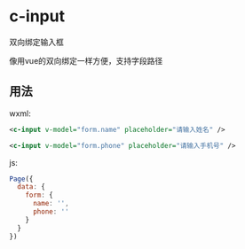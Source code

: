 # c-input
双向绑定输入框    

像用vue的双向绑定一样方便，支持字段路径 

## 用法    
wxml:
```xml
<c-input v-model="form.name" placeholder="请输入姓名" />

<c-input v-model="form.phone" placeholder="请输入手机号" />
```
js: 

```js
Page({
  data: {
    form: {
      name: '',
      phone: ''
    }
  }
})
```
